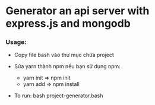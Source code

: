 # Generator an api server with express.js and mongodb

### Usage:
* Copy file bash vào thư mục chứa project
* Sửa yarn thành npm nếu bạn sử dụng npm:
    * yarn init => npm init
    * yarn add => npm install

* To run: bash project-generator.bash 




